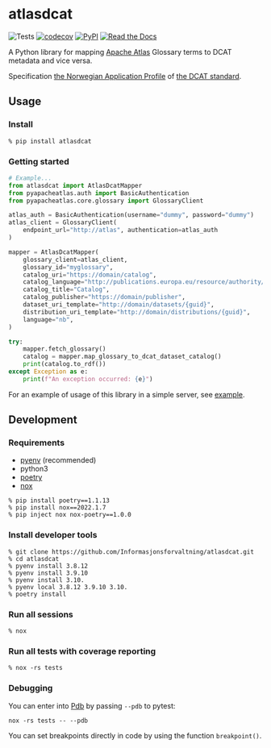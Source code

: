 # atlasdcat

![Tests](https://github.com/Informasjonsforvaltning/atlasdcat/workflows/Tests/badge.svg)
[![codecov](https://codecov.io/gh/Informasjonsforvaltning/atlasdcat/branch/main/graph/badge.svg?token=H4pXcHr8KK)](https://codecov.io/gh/Informasjonsforvaltning/atlasdcat)
[![PyPI](https://img.shields.io/pypi/v/atlasdcat.svg)](https://pypi.org/project/atlasdcat/)
[![Read the Docs](https://readthedocs.org/projects/atlasdcat/badge/)](https://atlasdcat.readthedocs.io/)

A Python library for mapping [Apache Atlas](https://atlas.apache.org/) Glossary terms to DCAT metadata and vice versa.

Specification [the Norwegian Application Profile](https://data.norge.no/specification/dcat-ap-no) of [the DCAT standard](https://www.w3.org/TR/vocab-dcat-2/).

## Usage

### Install

```Shell
% pip install atlasdcat
```

### Getting started

```Python
# Example...
from atlasdcat import AtlasDcatMapper
from pyapacheatlas.auth import BasicAuthentication
from pyapacheatlas.core.glossary import GlossaryClient

atlas_auth = BasicAuthentication(username="dummy", password="dummy")
atlas_client = GlossaryClient(
    endpoint_url="http://atlas", authentication=atlas_auth
)

mapper = AtlasDcatMapper(
    glossary_client=atlas_client,
    glossary_id="myglossary",
    catalog_uri="https://domain/catalog",
    catalog_language="http://publications.europa.eu/resource/authority/language/NOB",
    catalog_title="Catalog",
    catalog_publisher="https://domain/publisher",
    dataset_uri_template="http://domain/datasets/{guid}",
    distribution_uri_template="http://domain/distributions/{guid}",
    language="nb",
)

try:
    mapper.fetch_glossary()
    catalog = mapper.map_glossary_to_dcat_dataset_catalog()
    print(catalog.to_rdf())
except Exception as e:
    print(f"An exception occurred: {e}")
```

For an example of usage of this library in a simple server, see [example](./example/README.md).

## Development

### Requirements

- [pyenv](https://github.com/pyenv/pyenv) (recommended)
- python3
- [poetry](https://python-poetry.org/)
- [nox](https://nox.thea.codes/en/stable/)

```Shell
% pip install poetry==1.1.13
% pip install nox==2022.1.7
% pip inject nox nox-poetry==1.0.0
```

### Install developer tools

```Shell
% git clone https://github.com/Informasjonsforvaltning/atlasdcat.git
% cd atlasdcat
% pyenv install 3.8.12
% pyenv install 3.9.10
% pyenv install 3.10.
% pyenv local 3.8.12 3.9.10 3.10.
% poetry install
```

### Run all sessions

```Shell
% nox
```

### Run all tests with coverage reporting

```Shell
% nox -rs tests
```

### Debugging

You can enter into [Pdb](https://docs.python.org/3/library/pdb.html) by passing `--pdb` to pytest:

```Shell
nox -rs tests -- --pdb
```

You can set breakpoints directly in code by using the function `breakpoint()`.
